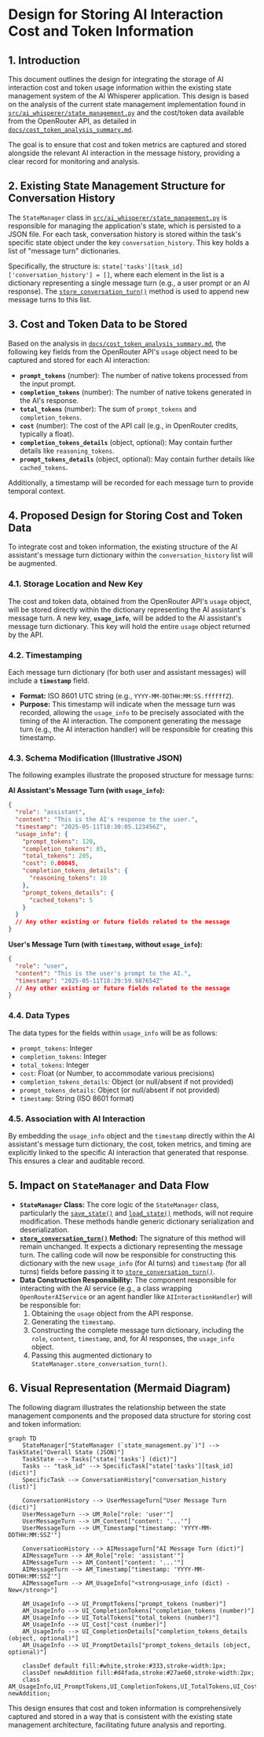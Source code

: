 # Design for Storing AI Interaction Cost and Token Information

## 1. Introduction

This document outlines the design for integrating the storage of AI interaction cost and token usage information within the existing state management system of the AI Whisperer application. This design is based on the analysis of the current state management implementation found in [`src/ai_whisperer/state_management.py`](src/ai_whisperer/state_management.py:1) and the cost/token data available from the OpenRouter API, as detailed in [`docs/cost_token_analysis_summary.md`](docs/cost_token_analysis_summary.md:1).

The goal is to ensure that cost and token metrics are captured and stored alongside the relevant AI interaction in the message history, providing a clear record for monitoring and analysis.

## 2. Existing State Management Structure for Conversation History

The `StateManager` class in [`src/ai_whisperer/state_management.py`](src/ai_whisperer/state_management.py:1) is responsible for managing the application's state, which is persisted to a JSON file. For each task, conversation history is stored within the task's specific state object under the key `conversation_history`. This key holds a list of "message turn" dictionaries.

Specifically, the structure is: `state['tasks'][task_id]['conversation_history'] = []`, where each element in the list is a dictionary representing a single message turn (e.g., a user prompt or an AI response). The [`store_conversation_turn()`](src/ai_whisperer/state_management.py:234) method is used to append new message turns to this list.

## 3. Cost and Token Data to be Stored

Based on the analysis in [`docs/cost_token_analysis_summary.md`](docs/cost_token_analysis_summary.md:1), the following key fields from the OpenRouter API's `usage` object need to be captured and stored for each AI interaction:

*   **`prompt_tokens`** (number): The number of native tokens processed from the input prompt.
*   **`completion_tokens`** (number): The number of native tokens generated in the AI's response.
*   **`total_tokens`** (number): The sum of `prompt_tokens` and `completion_tokens`.
*   **`cost`** (number): The cost of the API call (e.g., in OpenRouter credits, typically a float).
*   **`completion_tokens_details`** (object, optional): May contain further details like `reasoning_tokens`.
*   **`prompt_tokens_details`** (object, optional): May contain further details like `cached_tokens`.

Additionally, a timestamp will be recorded for each message turn to provide temporal context.

## 4. Proposed Design for Storing Cost and Token Data

To integrate cost and token information, the existing structure of the AI assistant's message turn dictionary within the `conversation_history` list will be augmented.

### 4.1. Storage Location and New Key

The cost and token data, obtained from the OpenRouter API's `usage` object, will be stored directly within the dictionary representing the AI assistant's message turn.
A new key, **`usage_info`**, will be added to the AI assistant's message turn dictionary. This key will hold the entire `usage` object returned by the API.

### 4.2. Timestamping

Each message turn dictionary (for both user and assistant messages) will include a **`timestamp`** field.
*   **Format:** ISO 8601 UTC string (e.g., `YYYY-MM-DDTHH:MM:SS.ffffffZ`).
*   **Purpose:** This timestamp will indicate when the message turn was recorded, allowing the `usage_info` to be precisely associated with the timing of the AI interaction. The component generating the message turn (e.g., the AI interaction handler) will be responsible for creating this timestamp.

### 4.3. Schema Modification (Illustrative JSON)

The following examples illustrate the proposed structure for message turns:

**AI Assistant's Message Turn (with `usage_info`):**
```json
{
  "role": "assistant",
  "content": "This is the AI's response to the user.",
  "timestamp": "2025-05-11T18:30:05.123456Z",
  "usage_info": {
    "prompt_tokens": 120,
    "completion_tokens": 85,
    "total_tokens": 205,
    "cost": 0.00045,
    "completion_tokens_details": {
      "reasoning_tokens": 10 
    },
    "prompt_tokens_details": {
      "cached_tokens": 5
    }
  }
  // Any other existing or future fields related to the message
}
```

**User's Message Turn (with `timestamp`, without `usage_info`):**
```json
{
  "role": "user",
  "content": "This is the user's prompt to the AI.",
  "timestamp": "2025-05-11T18:29:59.987654Z"
  // Any other existing or future fields related to the message
}
```

### 4.4. Data Types

The data types for the fields within `usage_info` will be as follows:
*   `prompt_tokens`: Integer
*   `completion_tokens`: Integer
*   `total_tokens`: Integer
*   `cost`: Float (or Number, to accommodate various precisions)
*   `completion_tokens_details`: Object (or null/absent if not provided)
*   `prompt_tokens_details`: Object (or null/absent if not provided)
*   `timestamp`: String (ISO 8601 format)

### 4.5. Association with AI Interaction

By embedding the `usage_info` object and the `timestamp` directly within the AI assistant's message turn dictionary, the cost, token metrics, and timing are explicitly linked to the specific AI interaction that generated that response. This ensures a clear and auditable record.

## 5. Impact on `StateManager` and Data Flow

*   **`StateManager` Class:** The core logic of the `StateManager` class, particularly the [`save_state()`](src/ai_whisperer/state_management.py:5) and [`load_state()`](src/ai_whisperer/state_management.py:28) methods, will not require modification. These methods handle generic dictionary serialization and deserialization.
*   **[`store_conversation_turn()`](src/ai_whisperer/state_management.py:234) Method:** The signature of this method will remain unchanged. It expects a dictionary representing the message turn. The calling code will now be responsible for constructing this dictionary with the new `usage_info` (for AI turns) and `timestamp` (for all turns) fields before passing it to [`store_conversation_turn()`](src/ai_whisperer/state_management.py:234).
*   **Data Construction Responsibility:** The component responsible for interacting with the AI service (e.g., a class wrapping `OpenRouterAIService` or an agent handler like `AIInteractionHandler`) will be responsible for:
    1.  Obtaining the `usage` object from the API response.
    2.  Generating the `timestamp`.
    3.  Constructing the complete message turn dictionary, including the `role`, `content`, `timestamp`, and, for AI responses, the `usage_info` object.
    4.  Passing this augmented dictionary to `StateManager.store_conversation_turn()`.

## 6. Visual Representation (Mermaid Diagram)

The following diagram illustrates the relationship between the state management components and the proposed data structure for storing cost and token information:

```mermaid
graph TD
    StateManager["StateManager (`state_management.py`)"] --> TaskState["Overall State (JSON)"]
    TaskState --> Tasks["state['tasks'] (dict)"]
    Tasks -- "task_id" --> SpecificTask["state['tasks'][task_id] (dict)"]
    SpecificTask --> ConversationHistory["conversation_history (list)"]
    
    ConversationHistory --> UserMessageTurn["User Message Turn (dict)"]
    UserMessageTurn --> UM_Role["role: 'user'"]
    UserMessageTurn --> UM_Content["content: '...'"]
    UserMessageTurn --> UM_Timestamp["timestamp: 'YYYY-MM-DDTHH:MM:SSZ'"]

    ConversationHistory --> AIMessageTurn["AI Message Turn (dict)"]
    AIMessageTurn --> AM_Role["role: 'assistant'"]
    AIMessageTurn --> AM_Content["content: '...'"]
    AIMessageTurn --> AM_Timestamp["timestamp: 'YYYY-MM-DDTHH:MM:SSZ'"]
    AIMessageTurn --> AM_UsageInfo["<strong>usage_info (dict) - New</strong>"]

    AM_UsageInfo --> UI_PromptTokens["prompt_tokens (number)"]
    AM_UsageInfo --> UI_CompletionTokens["completion_tokens (number)"]
    AM_UsageInfo --> UI_TotalTokens["total_tokens (number)"]
    AM_UsageInfo --> UI_Cost["cost (number)"]
    AM_UsageInfo --> UI_CompletionDetails["completion_tokens_details (object, optional)"]
    AM_UsageInfo --> UI_PromptDetails["prompt_tokens_details (object, optional)"]

    classDef default fill:#white,stroke:#333,stroke-width:1px;
    classDef newAddition fill:#d4fada,stroke:#27ae60,stroke-width:2px;
    class AM_UsageInfo,UI_PromptTokens,UI_CompletionTokens,UI_TotalTokens,UI_Cost,UI_CompletionDetails,UI_PromptDetails newAddition;
```

This design ensures that cost and token information is comprehensively captured and stored in a way that is consistent with the existing state management architecture, facilitating future analysis and reporting.